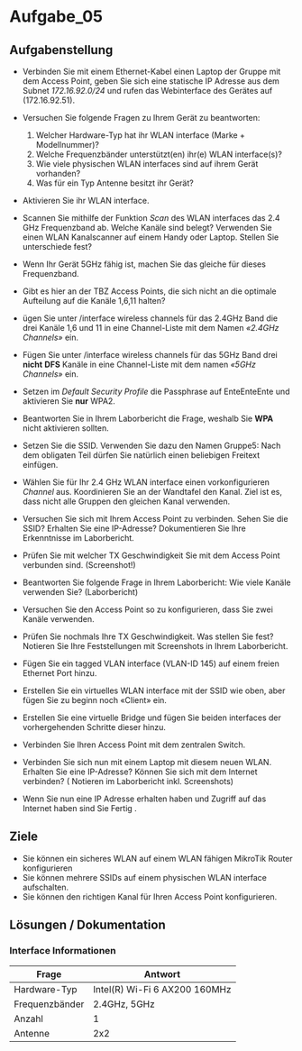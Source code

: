 # Aufgabe_05

## Aufgabenstellung

- Verbinden Sie mit einem Ethernet-Kabel einen Laptop der Gruppe mit dem Access Point, geben Sie sich eine statische IP Adresse aus dem Subnet *172.16.92.0/24* und rufen das Webinterface des Gerätes auf (172.16.92.51).

- Versuchen Sie folgende Fragen zu Ihrem Gerät zu beantworten:

  1. Welcher Hardware-Typ hat ihr WLAN interface (Marke + Modellnummer)?
  2. Welche Frequenzbänder unterstützt(en) ihr(e) WLAN interface(s)?
  3. Wie viele physischen WLAN interfaces sind auf ihrem Gerät vorhanden?
  4. Was für ein Typ Antenne besitzt ihr Gerät?

- Aktivieren Sie ihr WLAN interface.

- Scannen Sie mithilfe der Funktion *Scan* des WLAN interfaces das 2.4 GHz Frequenzband ab. Welche Kanäle sind belegt? Verwenden Sie einen WLAN Kanalscanner auf einem Handy oder Laptop. Stellen Sie unterschiede fest?

- Wenn Ihr Gerät 5GHz fähig ist, machen Sie das gleiche für dieses Frequenzband.

- Gibt es hier an der TBZ Access Points, die sich nicht an die optimale Aufteilung auf die Kanäle 1,6,11 halten?

- ügen Sie unter /interface wireless channels für das 2.4GHz Band die drei Kanäle 1,6 und 11 in eine Channel-Liste mit dem Namen *«2.4GHz Channels»* ein.

- Fügen Sie unter /interface wireless channels für das 5GHz Band drei **nicht** **DFS** Kanäle in eine Channel-Liste mit dem namen *«5GHz Channels»* ein.

- Setzen im *Default Security Profile* die Passphrase auf EnteEnteEnte und aktivieren Sie **nur** WPA2.

- Beantworten Sie in Ihrem Laborbericht die Frage, weshalb Sie **WPA** nicht aktivieren sollten.

- Setzen Sie die SSID. Verwenden Sie dazu den Namen Gruppe5:
  Nach dem obligaten Teil dürfen Sie natürlich einen beliebigen Freitext einfügen.

- Wählen Sie für Ihr 2.4 GHz WLAN interface einen vorkonfigurieren *Channel* aus. Koordinieren Sie an der Wandtafel den Kanal. Ziel ist es, dass nicht alle Gruppen den gleichen Kanal verwenden.

- Versuchen Sie sich mit Ihrem Access Point zu verbinden.
   Sehen Sie die SSID?
   Erhalten Sie eine IP-Adresse?
   Dokumentieren Sie Ihre Erkenntnisse im Laborbericht.

- Prüfen Sie mit welcher TX Geschwindigkeit Sie mit dem Access Point verbunden sind. (Screenshot!)

- Beantworten Sie folgende Frage in Ihrem Laborbericht:
   Wie viele Kanäle verwenden Sie? (Laborbericht)

- Versuchen Sie den Access Point so zu konfigurieren, dass Sie zwei Kanäle verwenden.

- Prüfen Sie nochmals Ihre TX Geschwindigkeit.
   Was stellen Sie fest? Notieren Sie Ihre Feststellungen mit Screenshots in Ihrem Laborbericht.

- Fügen Sie ein tagged VLAN interface (VLAN-ID 145) auf einem freien Ethernet Port hinzu.

- Erstellen Sie ein virtuelles WLAN interface mit der SSID wie oben, aber fügen Sie zu beginn noch «Client» ein.

- Erstellen Sie eine virtuelle Bridge und fügen Sie beiden interfaces der vorhergehenden Schritte dieser hinzu.

- Verbinden Sie Ihren Access Point mit dem zentralen Switch.

- Verbinden Sie sich nun mit einem Laptop mit diesem neuen WLAN.
   Erhalten Sie eine IP-Adresse?
   Können Sie sich mit dem Internet verbinden?
   ( Notieren im Laborbericht inkl. Screenshots)

- Wenn Sie nun eine IP Adresse erhalten haben und Zugriff auf das Internet haben sind Sie Fertig .

## Ziele

- Sie können ein sicheres WLAN auf einem WLAN fähigen MikroTik Router konfigurieren
- Sie können mehrere SSIDs auf einem physischen WLAN interface aufschalten.
- Sie können den richtigen Kanal für Ihren Access Point konfigurieren.

## Lösungen / Dokumentation

### Interface Informationen

| Frage          | Antwort                       |
| -------------- | ----------------------------- |
| Hardware-Typ   | Intel(R) Wi-Fi 6 AX200 160MHz |
| Frequenzbänder | 2.4GHz, 5GHz                  |
| Anzahl         | 1                             |
| Antenne        | 2x2                           |

